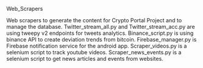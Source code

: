 Web_Scrapers
                                  

Web scrapers to generate the content for Crypto Portal Project and to manage the database.
Twitter_stream_all.py and Twitter_stream_acc.py are using tweepy v2 endpoints for tweets analytics.
Binance_script.py is using binance API to create deviation trends from bitcoin.
Firebase_manager.py is Firebase notification service for the android app.
Scraper_videos.py is a selenium script to track youtube videos.
Scraper_news_events.py is a selenium script to get news articles and events from websites.


